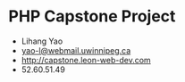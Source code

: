 # PHP Capstone Project

- Lihang Yao
- <yao-l@webmail.uwinnipeg.ca>
- http://capstone.leon-web-dev.com
- 52.60.51.49
